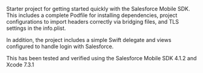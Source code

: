 Starter project for getting started quickly with the Salesforce Mobile SDK.
This includes a complete Podfile for installing dependencies, project configurations to import headers correctly via bridging files, and TLS settings in the info.plist.

In addition, the project includes a simple Swift delegate and views configured to handle login with Salesforce.

This has been tested and verified using the Salesforce Mobile SDK 4.1.2 and Xcode 7.3.1

